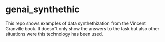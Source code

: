 # genai_synthethic
This repo shows examples of data synthethization from the Vincent Granville book. It doesn't only show the answers to the task but also other situations were this technology has been used. 
